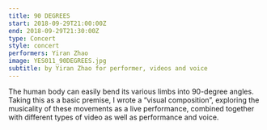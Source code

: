 ```yaml
---
title: 90 DEGREES
start: 2018-09-29T21:00:00Z
end: 2018-09-29T21:30:00Z
type: Concert
style: concert
performers: Yiran Zhao
image: YES011_90DEGREES.jpg
subtitle: by Yiran Zhao for performer, videos and voice
---
```

The human body can easily bend its various limbs into 90-degree angles. Taking this as a basic premise, I wrote a “visual composition”, exploring the musicality of these movements as a live performance, combined together with different types of video as well as performance and voice.

